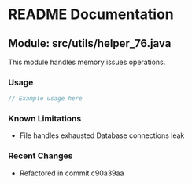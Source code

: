 # README Documentation

## Module: src/utils/helper_76.java

This module handles memory issues operations.

### Usage

```java
// Example usage here
```

### Known Limitations

- File handles exhausted Database connections leak

### Recent Changes

- Refactored in commit c90a39aa
